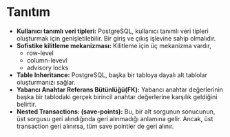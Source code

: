 # Tanıtım

* **Kullanıcı tanımlı veri tipleri:** PostgreSQL, kullanıcı tanımlı veri tipleri oluşturmak için genişletilebilir. Bir giriş ve çıkış işlevine sahip olmalıdır.
* **Sofistike kilitleme mekanizması:** Kilitleme için üç mekanizma vardır, 
  *  row-level
  *  column-levevl
  *  advisory locks
*  **Table Inheritance:** PostgreSQL, başka bir tabloya dayalı alt tablolar oluşturmanızı sağlar.
* **Yabancı Anahtar Referans Bütünlüğü(FK):** Yabancı anahtar değerlerinin başka bir tablodaki gerçek birincil anahtar değerlerine karşılık geldiğini belirtir.
* **Nested Transactions: (save-points):** Bu, bir alt sorgunun sonucunun, üst sorgusu geri alındığında geri alınmadığı anlamına gelir. Ancak, üst transaction geri alınırsa, tüm save pointler de geri alınır.
